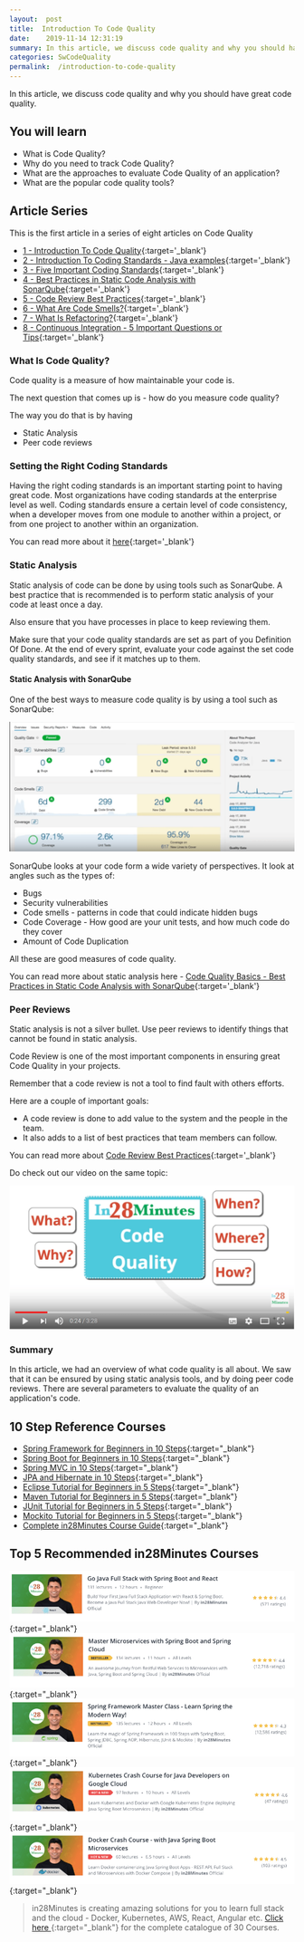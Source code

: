 ```yaml
---
layout:  post
title:  Introduction To Code Quality
date:    2019-11-14 12:31:19
summary: In this article, we discuss code quality and why you should have great code quality. 
categories: SwCodeQuality
permalink:  /introduction-to-code-quality
---
```


In this article, we discuss code quality and why you should have great code quality.

## You will learn
- What is Code Quality?
- Why do you need to track Code Quality?
- What are the approaches to evaluate Code Quality of an application?
- What are the popular code quality tools? 

## Article Series

This is the first article in a series of eight articles on Code Quality
- [1 - Introduction To Code Quality](/introduction-to-code-quality){:target='_blank'}
- [2 - Introduction To Coding Standards - Java examples](/coding-standards-with-java-examples){:target='_blank'}
- [3 - Five Important Coding Standards](/code-quality-five-important-coding-standards){:target='_blank'}
- [4 - Best Practices in Static Code Analysis with SonarQube](/static-code-analysis-and-code-quality-best-practices-sonarqube){:target='_blank'}
- [5 - Code Review Best Practices](/code-review-best-practices){:target='_blank'}
- [6 - What Are Code Smells?](/code-quality-code-smells){:target='_blank'}
- [7 - What Is Refactoring?](/code-quality-basics-introduction-to-refactoring){:target='_blank'}
- [8 - Continuous Integration - 5 Important Questions or Tips](/five-tips-on-continuous-integration-best-practices){:target='_blank'}

### What Is Code Quality?

Code quality is a measure of how maintainable your code is. 

The next question that comes up is - how do you measure code quality? 

The way you do that is by having 
* Static Analysis
* Peer code reviews

### Setting the Right Coding Standards

Having the right coding standards is an important starting point to having great code. Most organizations have coding standards at the enterprise level as well. Coding standards ensure a certain level of code consistency, when a developer moves from one module to another within a project, or from one project to another within an organization.  

You can read more about it [here](/coding-standards-with-java-examples){:target='_blank'}


### Static Analysis

Static analysis of code can be done by using tools such as SonarQube. A best practice that is recommended is to perform static analysis of your code at least once a day. 

Also ensure that you have processes in place to keep reviewing them. 

Make sure that your code quality standards are set as part of you Definition Of Done. At the end of every sprint, evaluate your code against the set code quality standards, and see if it matches up to them. 


#### Static Analysis with SonarQube

One of the best ways to measure code quality is by using a tool such as SonarQube:

![image info](images/Capture-079-02.png)

SonarQube looks at your code form a wide variety of perspectives. It look at angles such as the types of:
* Bugs
* Security vulnerabilities
* Code smells - patterns in code that could indicate hidden bugs
* Code Coverage - How good are your unit tests, and how much code do they cover
* Amount of Code Duplication

All these are good measures of code quality. 

You can read more about static analysis here - [Code Quality Basics - Best Practices in Static Code Analysis with SonarQube](/static-code-analysis-and-code-quality-best-practices-sonarqube){:target='_blank'}

### Peer Reviews

Static analysis is not a silver bullet. Use peer reviews to identify things that cannot be found in static analysis.

Code Review is one of the most important components in ensuring great Code Quality in your projects.

Remember that a code review is not a tool to find fault with others efforts. 

Here are a couple of important goals:
- A code review is done to add value to the system and the people in the team. 
- It also adds to a list of best practices that team members can follow.

You can read more about [Code Review Best Practices](/code-review-best-practices){:target='_blank'}

Do check out our video on the same topic:

[![image info](images/Capture-079-01.png)](https://www.youtube.com/watch?v=aGQda_tlfdw)

### Summary

In this article, we had an overview of what code quality is all about. We saw that it can be ensured by using static analysis tools, and by doing peer code reviews. There are several parameters to evaluate the quality of an application's code.

## 10 Step Reference Courses

- [Spring Framework for Beginners in 10 Steps](https://courses.in28minutes.com/p/spring-framework-for-beginners){:target="_blank"}
- [Spring Boot for Beginners in 10 Steps](https://courses.in28minutes.com/p/spring-boot-for-beginners-in-10-steps){:target="_blank"}
- [Spring MVC in 10 Steps](https://www.youtube.com/watch?v=BjNhGaZDr0Y){:target="_blank"}
- [JPA and Hibernate in 10 Steps](https://courses.in28minutes.com/p/jpa-and-hibernate-tutorial-for-beginners-with-spring-boot){:target="_blank"}
- [Eclipse Tutorial for Beginners in 5 Steps](https://courses.in28minutes.com/p/eclipse-tutorial-for-beginners){:target="_blank"}
- [Maven Tutorial for Beginners in 5 Steps](https://courses.in28minutes.com/p/maven-tutorial-for-beginners-in-5-steps){:target="_blank"}
- [JUnit Tutorial for Beginners in 5 Steps](https://courses.in28minutes.com/p/junit-tutorial-for-beginners){:target="_blank"}
- [Mockito Tutorial for Beginners in 5 Steps](https://courses.in28minutes.com/p/mockito-for-beginner-in-5-steps){:target="_blank"}
- [Complete in28Minutes Course Guide](https://courses.in28minutes.com/p/in28minutes-course-guide){:target="_blank"}

## Top 5 Recommended in28Minutes Courses
[![Image](/images/Course-Go-Full-Stack-With-Spring-Boot-and-React.png "Go Full Stack with Spring Boot and React")](https://www.udemy.com/course/full-stack-application-with-spring-boot-and-react/?couponCode=OCTOBER-2019){:target="_blank"}
[![Image](/images/Course-Master-Microservices-with-Spring-Boot-and-Spring-Cloud.png "Master Microservices with Spring Boot and Spring Cloud")](https://www.udemy.com/course/microservices-with-spring-boot-and-spring-cloud/?couponCode=OCTOBER-2019){:target="_blank"}
[![Image](/images/Course-Spring-Framework-Master-Class---Beginner-to-Expert.png "Spring Master Class - Beginner to Expert")](https://www.udemy.com/course/spring-tutorial-for-beginners/?couponCode=OCTOBER-2019){:target="_blank"}
[![Image](/images/Course-KubernetesCrashCourse.png "Kubernetes Crash Course for Java Spring Boot Developers")](https://www.udemy.com/course/kubernetes-crash-course-for-java-developers/?couponCode=OCTOBER-2019){:target="_blank"}
[![Image](/images/Course-DockerCrashCourseForJavaSpringBootDevelopers.png "Docker Crash Course for Java Spring Boot Developers")](https://www.udemy.com/course/docker-course-with-java-and-spring-boot-for-beginners/?couponCode=OCTOBER-2019){:target="_blank"}

> in28Minutes is creating amazing solutions for you to learn full stack and the cloud - Docker, Kubernetes, AWS, React, Angular etc. [Click here ](https://github.com/in28minutes/learn#aws-and-cloud-courses){:target="_blank"} for the complete catalogue of 30 Courses.



